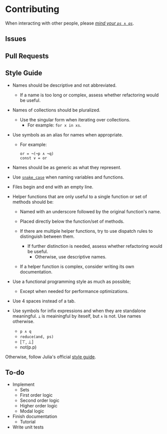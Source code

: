 
# Contributing

When interacting with other people, please [*mind your ```ps ∧ qs```*](https://en.wikipedia.org/wiki/Mind_your_Ps_and_Qs).


## Issues


## Pull Requests


## Style Guide

- Names should be descriptive and not abbreviated.
    - If a name is too long or complex, assess whether refactoring would be useful.
- Names of collections should be pluralized.
    - Use the singular form when iterating over collections.
        - For example: ```for x in xs```.
- Use symbols as an alias for names when appropriate.
    - For example:
        ```jldoctest
        or = ¬(¬p ∧ ¬q)
        const ∨ = or
        ```
- Names should be as generic as what they represent.
- Use [```snake_case```](https://en.wikipedia.org/wiki/Snake_case) when naming variables and functions.

- Files begin and end with an empty line.
- Helper functions that are only useful to a single function or set of methods should be:
    - Named with an underscore followed by the original function's name.
    - Placed directly below the function/set of methods.

    - If there are multiple helper functions, try to use dispatch rules to distinguish between them.
        - If further distinction is needed, assess whether refactoring would be useful.
            - Otherwise, use descriptive names.
    - If a helper function is complex, consider writing its own documentation.
- Use a functional programming style as much as possible;
    - Except when needed for performance optimizations.
- Use 4 spaces instead of a tab.
- Use symbols for infix expressions and when they are standalone meaningful.
    `⊥` is meainingful by iteself, but `∧` is not.
    Use names otherwise.
    - `p ∧ q`
    - `reduce(and, ps)`
    - [⊤, ⊥]
    - not(p.p)

Otherwise, follow Julia's official [style guide](https://docs.julialang.org/en/v1/manual/style-guide/).


## To-do

- Implement
    - Sets
    - First order logic
    - Second order logic
    - Higher order logic
    - Modal logic
- Finish documentation
    - Tutorial
- Write unit tests

